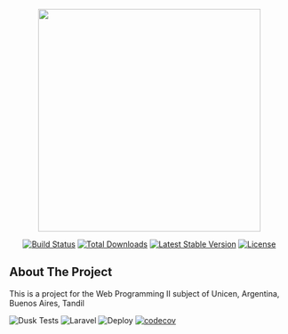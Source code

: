 <p align="center"><a href="https://laravel.com" target="_blank"><img src="https://raw.githubusercontent.com/laravel/art/master/logo-lockup/5%20SVG/2%20CMYK/1%20Full%20Color/laravel-logolockup-cmyk-red.svg" width="400"></a></p>

<p align="center">
<a href="https://travis-ci.org/laravel/framework"><img src="https://travis-ci.org/laravel/framework.svg" alt="Build Status"></a>
<a href="https://packagist.org/packages/laravel/framework"><img src="https://img.shields.io/packagist/dt/laravel/framework" alt="Total Downloads"></a>
<a href="https://packagist.org/packages/laravel/framework"><img src="https://img.shields.io/packagist/v/laravel/framework" alt="Latest Stable Version"></a>
<a href="https://packagist.org/packages/laravel/framework"><img src="https://img.shields.io/packagist/l/laravel/framework" alt="License"></a>
</p>

## About The Project
This is a project for the Web Programming II subject of Unicen, Argentina, Buenos Aires, Tandil

![Dusk Tests](https://github.com/ariel-hidalgo/blogApp/workflows/Dusk%20Tests/badge.svg)
![Laravel](https://github.com/ariel-hidalgo/blogApp/workflows/Laravel/badge.svg)
![Deploy](https://github.com/ariel-hidalgo/blogApp/workflows/Deploy/badge.svg)
[![codecov](https://codecov.io/gh/ariel-hidalgo/blogApp/branch/master/graph/badge.svg?token=3KMOYOVYUQ)](https://codecov.io/gh/ariel-hidalgo/blogApp)
